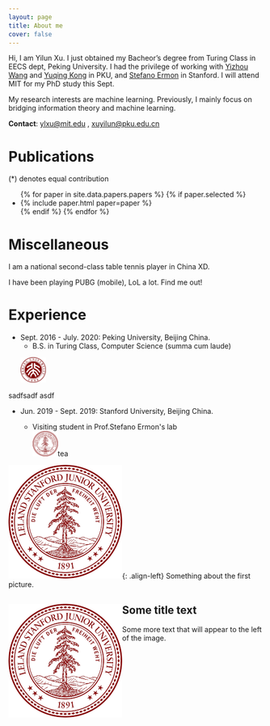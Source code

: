 ```yaml
---
layout: page
title: About me 
cover: false
---
```

Hi, I am Yilun Xu. I just obtained my Bacheor’s degree from Turing Class in EECS dept, Peking University. I had the privilege of working with [Yizhou Wang](http://cfcs.pku.edu.cn/faculty/adjunct/wangyizhou/index.htm) and [Yuqing Kong](https://cfcs.pku.edu.cn/yuqkong/) in PKU, and [Stefano Ermon](https://cs.stanford.edu/~ermon/) in Stanford. I will attend MIT for my PhD study this Sept.
 
My research interests are machine learning. Previously, I mainly focus on bridging information theory and machine learning.

**Contact**: ylxu@mit.edu , xuyilun@pku.edu.cn

# Publications 
(*) denotes equal contribution

<ul>
{% for paper in site.data.papers.papers %}
  {% if paper.selected %}
  <li>
  {% include paper.html paper=paper %}
  </li>
  {% endif %}
{% endfor %}
</ul>

# Miscellaneous

I am a national second-class table tennis player in China XD.

I have been playing PUBG (mobile), LoL a lot. Find me out! 



# Experience



* Sept. 2016 - July. 2020: Peking University, Beijing China.
    - B.S. in Turing Class, Computer Science (summa cum laude)<figure>
  <img src="/assets/img/pku.png" alt="this is a placeholder image" width="50" height="50">
</figure>sadfsadf   asdf    


* Jun. 2019 - Sept. 2019: Stanford University, Beijing China.

  - Visiting student in Prof.Stefano Ermon's lab  
  <img src="/assets/img/stanford.png" alt="this is a placeholder image" width="50" height="50">tea

![](/assets/img/stanford.png){: .align-left}
Something about the first picture.

<div style="clear: both;">
  <div style="float: left; margin-right 1em;">
    <img src="/assets/img/stanford.png" alt="">
  </div>
  <div>
    <h2>Some title text</h2>
    <p>Some more text that will appear to the left of the image.</p>
  </div>
</div>